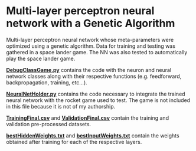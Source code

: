 # Multi-layer perceptron neural network with a Genetic Algorithm
Multi-layer perceptron neural network whose meta-parameters were optimized using a genetic algorithm. Data for training and testing was gathered in a space lander game. The NN was also tested to automatically play the space lander game.

[__DebugClassGame.py__]([url](https://github.com/abundis28/Multilayer_Perceptron_NN_GA/blob/main/DebugClassesGame.py)) contains the code with the neuron and neural network classes along with their respective functions (e.g. feedforward, backpropagation, training, etc...).

[__NeuralNetHolder.py__]([url](https://github.com/abundis28/Multilayer_Perceptron_NN_GA/blob/main/NeuralNetHolder.py)) contains the code necessary to integrate the trained neural network with the rocket game used to test. The game is not included in this file because it is not of my authorship.

[__TrainingFinal.csv__]([url](https://github.com/abundis28/Multilayer_Perceptron_NN_GA/blob/main/TrainingFinal.csv)) and [__ValidationFinal.csv__]([url](https://github.com/abundis28/Multilayer_Perceptron_NN_GA/blob/main/ValidationFinal.csv)) contain the training and validation pre-processed datasets. 

[__bestHiddenWeights.txt__]([url](https://github.com/abundis28/Multilayer_Perceptron_NN_GA/blob/main/bestHiddenWeights.txt)) and [__bestInputWeights.txt__]([url](https://github.com/abundis28/Multilayer_Perceptron_NN_GA/blob/main/bestInputWeights.txt)) contain the weights obtained after training for each of the respective layers.
